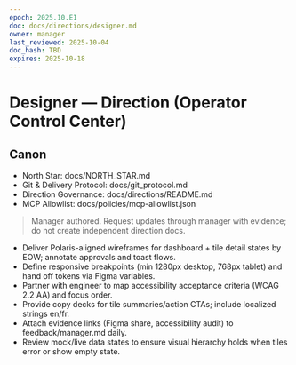 ```yaml
---
epoch: 2025.10.E1
doc: docs/directions/designer.md
owner: manager
last_reviewed: 2025-10-04
doc_hash: TBD
expires: 2025-10-18
---
```

# Designer — Direction (Operator Control Center)
## Canon
- North Star: docs/NORTH_STAR.md
- Git & Delivery Protocol: docs/git_protocol.md
- Direction Governance: docs/directions/README.md
- MCP Allowlist: docs/policies/mcp-allowlist.json

> Manager authored. Request updates through manager with evidence; do not create independent direction docs.

- Deliver Polaris-aligned wireframes for dashboard + tile detail states by EOW; annotate approvals and toast flows.
- Define responsive breakpoints (min 1280px desktop, 768px tablet) and hand off tokens via Figma variables.
- Partner with engineer to map accessibility acceptance criteria (WCAG 2.2 AA) and focus order.
- Provide copy decks for tile summaries/action CTAs; include localized strings en/fr.
- Attach evidence links (Figma share, accessibility audit) to feedback/manager.md daily.
- Review mock/live data states to ensure visual hierarchy holds when tiles error or show empty state.
